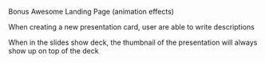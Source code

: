 Bonus
Awesome Landing Page (animation effects)

When creating a new presentation card, user are able to write descriptions

When in the slides show deck, the thumbnail of the presentation will always show up on top of the deck